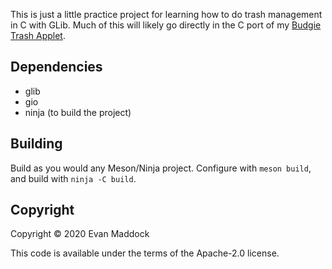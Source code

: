 This is just a little practice project for learning how to do trash management in C with GLib. Much of this will likely go directly in the C port of my [Budgie Trash Applet](https://github.com/EbonJaeger/budgie-trash-applet).

## Dependencies

- glib
- gio
- ninja (to build the project)

## Building

Build as you would any Meson/Ninja project. Configure with `meson build`, and build with `ninja -C build`.

## Copyright

Copyright &copy; 2020 Evan Maddock

This code is available under the terms of the Apache-2.0 license.
